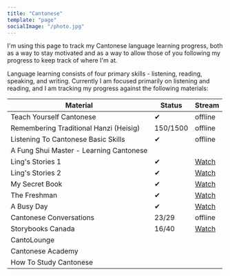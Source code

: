 ```yaml
---
title: "Cantonese"
template: "page"
socialImage: "/photo.jpg"
---
```


I'm using this page to track my Cantonese language learning progress, both as a
way to stay motivated and as a way to allow those of you following my progress
to keep track of where I'm at.

Language learning consists of four primary skills - listening, reading,
speaking, and writing. Currently I am focused primarily on listening and
reading, and I am tracking my progress against the following materials:

| Material                                | Status   | Stream                                                                            |
| --------------------------------------- | -------- | --------------------------------------------------------------------------------- |
| Teach Yourself Cantonese                | ✔        | offline                                                                           |
| Remembering Traditional Hanzi (Heisig)  | 150/1500 | offline                                                                           |
| Listening To Cantonese Basic Skills     | ✔        | offline                                                                           |
| A Fung Shui Master - Learning Cantonese |          |                                                                                   |
| Ling's Stories 1                        | ✔        | [Watch](https://www.youtube.com/playlist?list=PLdKI7wP0iFBiNkeEC518KDKtzNfMmuiwF) |
| Ling's Stories 2                        | ✔        | [Watch](https://www.youtube.com/playlist?list=PLdKI7wP0iFBjydNmSx3Q12iUxbSbJziMm) |
| My Secret Book                          | ✔        | [Watch](https://www.youtube.com/playlist?list=PLdKI7wP0iFBh-pVdWreHO01vE3Grljjgi) |
| The Freshman                            | ✔        | [Watch](https://www.youtube.com/playlist?list=PLdKI7wP0iFBj_MX8bYiLqd5Xc9mhcQtXA) |
| A Busy Day                              | ✔        | [Watch](https://www.youtube.com/playlist?list=PLdKI7wP0iFBjU5qm_KwaKi5hyLGZ6sqg9) |
| Cantonese Conversations                 | 23/29    | offline                                                                           |
| Storybooks Canada                       | 16/40    | [Watch](https://www.youtube.com/playlist?list=PLdKI7wP0iFBgtdZhez9pCT_4FxGPQlff7) |
| CantoLounge                             |          |                                                                                   |
| Cantonese Academy                       |          |                                                                                   |
| How To Study Cantonese                  |          |                                                                                   |
